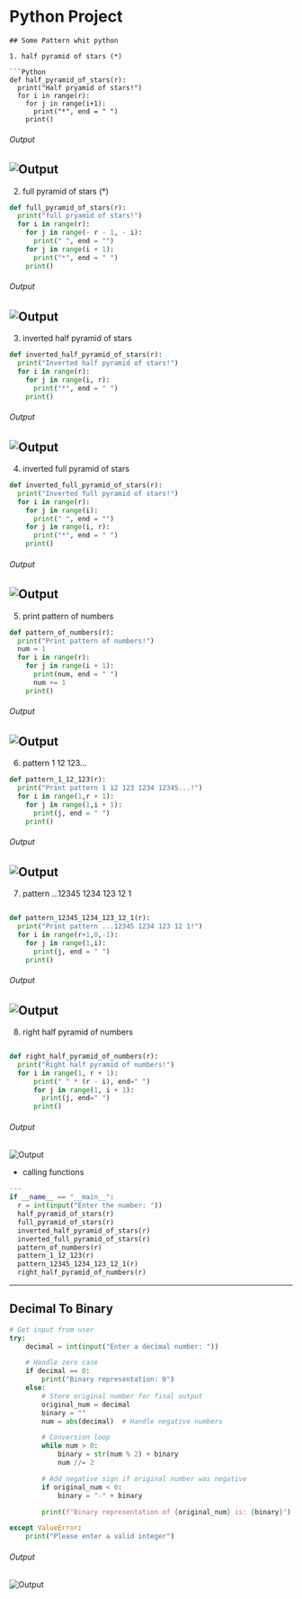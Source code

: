 # Python Project
```---
## Some Pattern whit python

1. half pyramid of stars (*)

```Python
def half_pyramid_of_stars(r):
  print("Half pryamid of stars!")
  for i in range(r):
    for j in range(i+1):
      print("*", end = " ")
    print()
```
###### Output
![Output](https://www.dropbox.com/scl/fi/5m2n0hy01nnvqugscyt8a/1.jpg?rlkey=86imvglm9ir6wkopt76zi1874&st=msj9d1mw&raw=1)
---
2. full pyramid of stars (*)
```python
def full_pyramid_of_stars(r):
  print("full pryamid of stars!")
  for i in range(r):
    for j in range(- r - 1, - i):
      print(" ", end = "")
    for j in range(i + 1):
      print("*", end = " ")
    print()
```
###### Output
![Output](https://www.dropbox.com/scl/fi/psaq4ntp542n8xzczfi2d/2.jpg?rlkey=1sl79o70thqu9smwhs3l74rvj&st=51ntwi00&raw=1)
---
3. inverted half pyramid of stars
```python
def inverted_half_pyramid_of_stars(r):
  print("Inverted half pyramid of stars!")
  for i in range(r):
    for j in range(i, r):
      print("*", end = " ")
    print()
```
###### Output
![Output](https://www.dropbox.com/scl/fi/oqqxi4k7a3dfq2jz0j3un/3.jpg?rlkey=nlbgghu52iog4v6t9phzekjtx&st=ro0ryrmz&raw=1)
---
4. inverted full pyramid of stars
```python
def inverted_full_pyramid_of_stars(r):
  print("Inverted full pyramid of stars!")
  for i in range(r):
    for j in range(i):
      print(" ", end = "")
    for j in range(i, r):
      print("*", end = " ")
    print()
```
###### Output
![Output](https://www.dropbox.com/scl/fi/oh3x04y70kka68gw0kavb/4.jpg?rlkey=0ky60q915nkxu68qdxagv6n27&st=x03dgk9u&raw=1)
---
5. print pattern of numbers
```python
def pattern_of_numbers(r):
  print("Print pattern of numbers!")
  num = 1
  for i in range(r):
    for j in range(i + 1):
      print(num, end = " ")
      num += 1
    print()
```
###### Output
![Output](https://www.dropbox.com/scl/fi/vk5tnnugxvknhsdxvdgqt/5.jpg?rlkey=ry2t5rkhvvhnsgvez3u3bpt7e&st=3zc969am&raw=1)
---
6. pattern 1 12 123...
```python
def pattern_1_12_123(r):
  print("Print pattern 1 12 123 1234 12345...!")
  for i in range(1,r + 1):
    for j in range(1,i + 1):
      print(j, end = " ")
    print()
```
###### Output
![Output](https://www.dropbox.com/scl/fi/zg011qw6qoom45viyn1c3/6.jpg?rlkey=kbldd4hv6axhnz5spt12u7014&st=kcjjr4wg&raw=1)
---
7. pattern ...12345 1234 123 12 1
```python

def pattern_12345_1234_123_12_1(r):
  print("Print pattern ...12345 1234 123 12 1!")
  for i in range(r+1,0,-1):
    for j in range(1,i):
      print(j, end = " ")
    print()
```
###### Output 
![Output](https://www.dropbox.com/scl/fi/4r95apurgvt4l66gudb1i/7.jpg?rlkey=pmx7v4wjhz8xjn9oujm7g22ih&st=ank9tneb&raw=1)
---
8. right half pyramid of numbers
```python

def right_half_pyramid_of_numbers(r):
  print("Right half pyramid of numbers!")
  for i in range(1, r + 1):
      print(" " * (r - i), end=" ")
      for j in range(1, i + 1):
        print(j, end=" ")
      print()

```
###### Output 
![Output](https://www.dropbox.com/scl/fi/wkl3z8eg1w4xd0iad1az6/8.jpg?rlkey=xhb6gkahp2oez9d4e59c88qmy&st=nr403jqu&raw=1)

- calling functions
```python
---
if __name__ == "__main__":
  r = int(input("Enter the number: "))
  half_pyramid_of_stars(r) 
  full_pyramid_of_stars(r)
  inverted_half_pyramid_of_stars(r)
  inverted_full_pyramid_of_stars(r)
  pattern_of_numbers(r)
  pattern_1_12_123(r)
  pattern_12345_1234_123_12_1(r)
  right_half_pyramid_of_numbers(r)
```
---
## Decimal To Binary

```python
# Get input from user
try:
    decimal = int(input("Enter a decimal number: "))

    # Handle zero case
    if decimal == 0:
        print("Binary representation: 0")
    else:
        # Store original number for final output
        original_num = decimal
        binary = ""
        num = abs(decimal)  # Handle negative numbers

        # Conversion loop
        while num > 0:
            binary = str(num % 2) + binary
            num //= 2

        # Add negative sign if original number was negative
        if original_num < 0:
            binary = "-" + binary

        print(f"Binary representation of {original_num} is: {binary}")

except ValueError:
    print("Please enter a valid integer")
```
###### Output 
![Output](https://www.dropbox.com/scl/fi/ynxunl77rgeyelyyu0l0e/Decimal-To-Binary.jpg?rlkey=w3gu0t2a431yzs6hhglnsg4kk&st=6lqc3v9j&raw=1)
